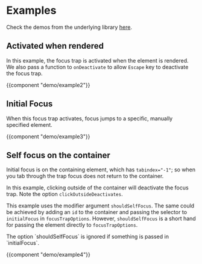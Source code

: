 # Examples

<aside>
  Check the demos from the underlying library <a href="https://davidtheclark.github.io/focus-trap/demo/" target="_blank">here</a>.
</aside>

## Activated when rendered

In this example, the focus trap is activated when the element is rendered.
We also pass a function to `onDeactivate` to allow `Escape` key to deactivate
the focus trap.

{{component "demo/example2"}}

## Initial Focus

When this focus trap activates, focus jumps to a specific, manually specified element.

{{component "demo/example3"}}

## Self focus on the container

Initial focus is on the containing element, which has `tabindex="-1"`; so when you tab through the trap focus does not return to the container.

In this example, clicking outside of the container will deactivate the focus
trap. Note the option `clickOutsideDeactivates`.

This example uses the modifier argument `shouldSelfFocus`. The same could be
achieved by adding an `id` to the container and passing the selector to `initialFocus`
in `focusTrapOptions`. However, `shouldSelfFocus` is a short hand for passing
the element directly to `focusTrapOptions`.

<aside>The option `shouldSelfFocus` is ignored if something is passed in `initialFocus`.</aside>

{{component "demo/example4"}}
